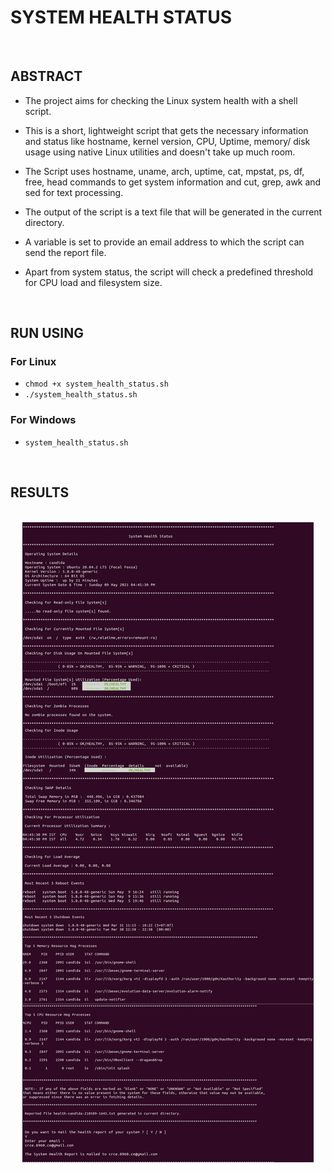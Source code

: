# SYSTEM HEALTH STATUS

<br>



## ABSTRACT

* The project aims for checking the Linux system health with a shell script.

* This is a short, lightweight script that gets the necessary information and status like hostname, kernel version, CPU, Uptime, memory/ disk usage using native Linux utilities
and doesn't take up much room.

* The Script uses hostname, uname, arch, uptime, cat, mpstat, ps, df, free, head commands to get system information and cut, grep, awk and sed for text processing.

* The output of the script is a text file that will be generated in the current directory.

* A variable is set to provide an email address to which the script can send the report file.

* Apart from system status, the script will check a predefined threshold for CPU load and filesystem size.
<br>

## RUN USING
### For Linux
* `chmod +x system_health_status.sh`
* `./system_health_status.sh`

### For Windows 
* `system_health_status.sh`
 
<br>

## RESULTS

<p align="center">
  <br>
  <kbd><img src="/scripts/System-Health-Status/images/output.png"></kbd>
</p>

  
